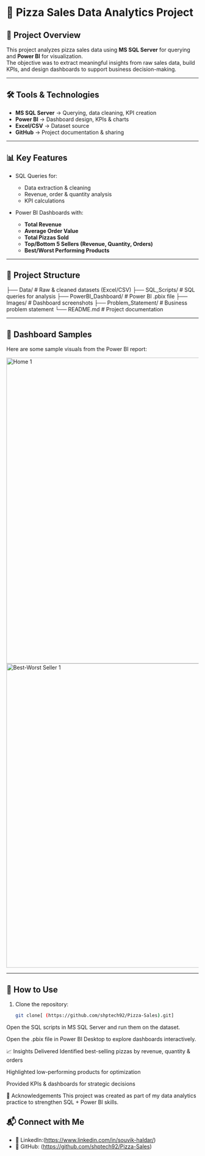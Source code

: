 # 🍕 Pizza Sales Data Analytics Project  

## 📌 Project Overview  
This project analyzes pizza sales data using **MS SQL Server** for querying and **Power BI** for visualization.  
The objective was to extract meaningful insights from raw sales data, build KPIs, and design dashboards to support business decision-making.  

---

## 🛠 Tools & Technologies  
- **MS SQL Server** → Querying, data cleaning, KPI creation  
- **Power BI** → Dashboard design, KPIs & charts  
- **Excel/CSV** → Dataset source  
- **GitHub** → Project documentation & sharing  

---

## 📊 Key Features  
- SQL Queries for:  
  - Data extraction & cleaning  
  - Revenue, order & quantity analysis  
  - KPI calculations  

- Power BI Dashboards with:  
  - **Total Revenue**  
  - **Average Order Value**  
  - **Total Pizzas Sold**  
  - **Top/Bottom 5 Sellers (Revenue, Quantity, Orders)**  
  - **Best/Worst Performing Products**  

---

## 📂 Project Structure  
├── Data/ # Raw & cleaned datasets (Excel/CSV)
├── SQL_Scripts/ # SQL queries for analysis
├── PowerBI_Dashboard/ # Power BI .pbix file
├── Images/ # Dashboard screenshots
├── Problem_Statement/ # Business problem statement
└── README.md # Project documentation


---

## 📸 Dashboard Samples  
Here are some sample visuals from the Power BI report:  

<img width="1313" height="800" alt="Home 1" src="https://github.com/user-attachments/assets/7238e449-88e0-4614-844f-5f07def225d5" />


<img width="1314" height="796" alt="Best-Worst Seller 1" src="https://github.com/user-attachments/assets/1967046f-fde9-4123-8588-d22ccb2a9ffc" />

 

---

## 🚀 How to Use  
1. Clone the repository:  
   ```bash
   git clone[ (https://github.com/shptech92/Pizza-Sales).git]
Open the SQL scripts in MS SQL Server and run them on the dataset.

Open the .pbix file in Power BI Desktop to explore dashboards interactively.

📈 Insights Delivered
Identified best-selling pizzas by revenue, quantity & orders

Highlighted low-performing products for optimization

Provided KPIs & dashboards for strategic decisions

🙌 Acknowledgements
This project was created as part of my data analytics practice to strengthen SQL + Power BI skills.

## 📬 Connect with Me  

- 💼 LinkedIn:(https://www.linkedin.com/in/souvik-haldar/)  
- 🐙 GitHub: (https://github.com/shptech92/Pizza-Sales) 
